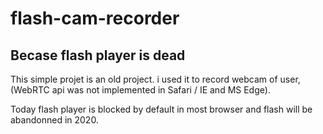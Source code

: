 # flash-cam-recorder
## Becase flash player is dead

This simple projet is an old project. i used it to record webcam of user, (WebRTC api was not implemented in Safari / IE and MS Edge).

Today flash player is blocked by default in most browser and flash will be abandonned in 2020.
